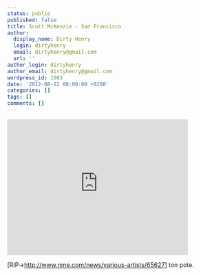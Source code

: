 ```yaml
---
status: publie
published: false
title: Scott McKenzie - San Francisco
author:
  display_name: Dirty Henry
  login: dirtyhenry
  email: dirtyhenry@gmail.com
  url: ''
author_login: dirtyhenry
author_email: dirtyhenry@gmail.com
wordpress_id: 1093
date: '2012-08-22 08:00:00 +0200'
categories: []
tags: []
comments: []
---
```

<iframe width="420" height="315" src="http://www.youtube.com/embed/SB2tYYYlwMc" frameborder="0" allowfullscreen></iframe>

[RIP->http://www.nme.com/news/various-artists/65627] ton pote.
